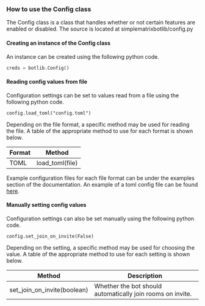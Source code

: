 ### How to use the Config class
The Config class is a class that handles whether or not certain features are enabled or disabled. The source is located at simplematrixbotlib/config.py

#### Creating an instance of the Config class
An instance can be created using the following python code.
```python
creds = botlib.Config()
```

#### Reading config values from file
Configuration settings can be set to values read from a file using the following python code.
```
config.load_toml("config.toml")
```
Depending on the file format, a specific method may be used for reading the file. A table of the appropriate method to use for each format is shown below.

| Format | Method          |
|--------|-----------------|
| TOML   | load_toml(file) |

Example configuration files for each file format can be under the examples section of the documentation. An example of a toml config file can be found [here](https://simple-matrix-bot-lib.readthedocs.io/en/latest/examples.html#bot-config-file-in-toml-format).

#### Manually setting config values
Configuration settings can also be set manually using the following python code.
```
config.set_join_on_invite(False)
```
Depending on the setting, a specific method may be used for choosing the value. A table of the appropriate method to use for each setting is shown below.

| Method                      | Description                                  |
|-----------------------------|----------------------------------------------|
| set_join_on_invite(boolean) | Whether the bot should automatically join rooms on invite. |
